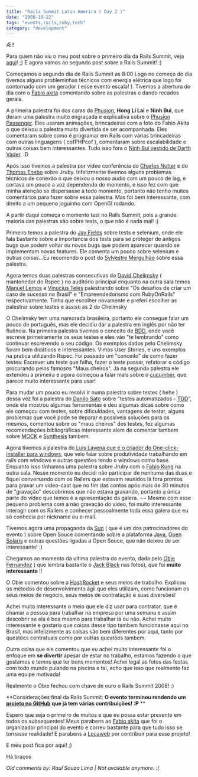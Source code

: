 ```yaml
---
title: "Rails Summit Latin Amerira ( Day 2 )"
date: "2008-10-22"
tags: "events,rails,ruby,tech"
category: "development"
---
```


Æ!!

Para quem não viu o meu post sobre o primeiro dia da Rails Summit, veja [aqui](http://pothix.com/blog/rails/rails-summit-latin-america "")! ;)
E agora vamos ao segundo post sobre a Rails Summit! :)

Começamos o segundo dia de Rails Summit as 8:00
Logo no começo do dia tivemos alguns probleminhas técnicos com energia elétrica que logo foi contornado com um gerador ( esse evento escala! ).
Tivemos a abertura do dia com o [Fabio akita](http://akitaonrails.com "") comentando sobre as palestras e dando recados gerais.

A primeira palestra foi dos caras da [Phusion](http://phusion.nl ""), **Hong Li Lai** e **Ninh Bui**, que deram uma palestra muito engraçada e explicativa sobre o [Phusion Passenger](http://www.modrails.com/ "").
Eles usaram animações, brincadeiras com a foto do Fabio Akita o que deixou a palestra muito divertida de ser acompanhada.
Eles comentaram sobre como é programar em Rails com várias brincadeiras com outras linguagens ( cofPHPcof ), comentaram sobre escalabilidade e outras coisas bem interessantes.
Tudo isso fora o [Ninh Bui vestido de Darth Vader](http://picasaweb.google.com/Willian.molinari/RailsSummit#5259262232498871314 ""). :D

Após isso tivemos a palestra por vídeo conferência do [Charles Nutter](http://blog.headius.com/ "") e do [Thomas Enebo](http://www.bloglines.com/blog/ThomasEEnebo "") sobre Jruby.
Infelizmente tivemos alguns problemas técnicos de conexão o que deixou o nosso audio com um pouco de lag, e cortava um pouco a voz dependendo do momento, e isso fez com que minha atenção se dispersasse a todo momento, portanto não tenho muitos comentários para fazer sobre essa palestra. Mas foi bem interessante, com direito a um pequeno joguinho com OpenGl rodando.

A partir daqui começa o momento test no Rails Summit, pois a grande maioria das palestras são sobre tests, o que não é nada mal! :)

Primeiro temos a palestra do [Jay Fields](http://blog.jayfields.com/ "") sobre tests e selenium, onde ele fala bastante sobre a importancia dos tests para se proteger de antigos bugs que podem voltar ou novos bugs que podem aparecer quando se implementam novas features.
Ele comenta um pouco sobre selenium e outras coisas...Eu recomendo o post do [Sylvestre Mergulhão](http://mergulhao.info/2008/10/16/rails-summit-dia-16-jay-fields "") sobre essa palestra.

Agora temos duas palestras consecutivas do [David Chelimsky](http://blog.davidchelimsky.net/ "") ( mantenedor do Rspec ) no auditório principal enquanto na outra sala temos [Manuel Lemos](http://blogblogs.com.br "") e [Vinucius Teles](http://www.improveit.com.br/empresa/vinicius "") palestrando sobre "Os desafios de criar um caso de sucesso no Brasil" e "Empreendedorismo com RubyOnRails" respectivamente.
Tinha que escolher novamente e preferi escolher as palestrar sobre testes e assisti as 2 do Chelimsky

O Chelimsky tem uma namorada brasileira, portanto ele consegue falar um pouco de português, mas ele decidiu dar a palestra em inglês por não ter fluência.
Na primeira palestra tivemos o conceito de [BDD](http://en.wikipedia.org/wiki/Behavior_driven_development ""), onde você escreve primeiramente os seus testes e eles vão "te lembrando" como continuar escrevendo o seu código. Os exemplos dados pelo Chelimsky foram bem didáticos e interessantes. Vimos User Stories, e uns exemplos na pratica utilizando Rspec.
Foi passado um "conceito" de como fazer testes: Escrever um teste que falha, fazer o teste passar, refatorar o código procurando pelos famosos "Maus cheiros".
Já na segunda palestra ele extendeu a primeira e agora começou a falar mais sobre o [cucumber](http://blog.davidchelimsky.net/2008/9/22/cucumber ""), que parece muito interessante para usar!

Para mudar um pouco eu resolvi ir numa palestra sobre testes ( hehe ) dessa vez foi a palestra do [Danilo Sato](www.dtsato.com/ "") sobre "testes automatizados - [TDD](http://en.wikipedia.org/wiki/Test-driven_development "")", onde ele mostrou algumas ferramentas e deu algumas dicas sobre como ele começou com testes, sobre dificuldades, vantagens de testar, alguns problemas que você pode se deparar e possíveis soluções para os mesmos, comentou sobre os "maus cheiros" dos testes, fez algumas recomendações bibliográficas interessante alem de comentar tambem sobre [MOCK](http://en.wikipedia.org/wiki/Mock_Object "") e [Synthesis](http://synthesis.rubyforge.org/ "") tambem.

Agora tivemos a palestra do[ Luis Lavena que é o criador do One-click-installer para windows](http://rubyforge.org/projects/rubyinstaller/ ""), que veio falar sobre produtividade trabalhando em rails com windows e outras questões tendo o windows como base.
Enquanto isso tínhamos uma palestra sobre Jruby com o [Fabio Kung](http://fabiokung.com/ "") na outra sala.
Nesse momento eu decidi não participar de nenhuma das duas e fiquei conversando com os Railers que estavam reunidos lá fora prontos para gravar um vídeo-cast que no fim das contas após mais de 30 minutos de "gravação" descobrimos que não estava gravando, portanto a única parte do vídeo que temos é a apresentação da galera. ¬¬
Mesmo com esse pequeno problema com a não gravação do vídeo, foi muito interessante interagir com os Railers e conhecer pessoalmente toda essa galera que eu só conhecia por nickname ou e-mail.

Tivemos agora uma propaganda da [Sun](http://br.sun.com/ "") ( que é um dos patrocinadores do evento ) sobre Open Souce comentando sobre a plataforma [Java](http://java.com ""), [Open Solaris](http://opensolaris.org/os/ "") e outras questões ligadas a Open Souce, que não deixou de ser interessante! :)

Chegamos ao momento da ultima palestra do evento, dada pelo [Obie Fernandez](http://obiefernandez.com/ "") ( que lembra bastante o [Jack Black](http://www.tattletart.com/wp-content/2008/06/jack-black1.jpg "") nas fotos), que foi **muito interessante** !!

O Obie comentou sobre a [HashRocket](http://www.hashrocket.com/ "") e seus meios de trabalho. Explicou os métodos de desenvolvimento ágil que eles utilizam, como funcionam os seus meios de negócio, seus meios de contratação e suas diversões!

Achei muito interessante o meio que ele diz usar para contratar, que é chamar a pessoa para trabalhar na empresa por uma semana e assim descobrir se ela é boa mesmo para trabalhar lá ou não. Achei muito interessante e gostaria que coisas desse tipo tambem funcionasse aqui no Brasil, mas infelizmente as coisas são bem diferentes por aqui, tanto por questões contratuais como por outras questões tambem.

Outra coisa que ele comentou que eu achei muito interessante foi o enfoque em **se divertir** apesar de estar no trabalho, estamos fazendo o que gostamos e temos que ter bons momentos! Achei legal as fotos das festas com todo mundo pulando na piscina e tal, acho que isso que realmente faz uma equipe motivada!

Realmente o Obie fechou com chave de ouro o Rails Summit 2008! :)

**Considerações final da Rails Summit:
**O evento terminou rendendo um [projeto no GitHub](http://github.com/railssummit/morena_opensource/tree/master "") que já tem várias contribuições! :P**
**

Espero que seja o primeiro de muitos e que eu possa estar presente em todos os subsequentes!
Meus parabens ao [Fabio akita](http://akitaonrails.com "") que foi o organizador principal do evento e correu bastante para que tudo isso se tornasse realidade! E parabens a [Locaweb](http://www.locaweb.com.br "") por contribuir para esse projeto!

E meu post fica por aqui! ;)

Há braços



_Old comments by: Raul Souza Lima | Not available anymore. :(_
